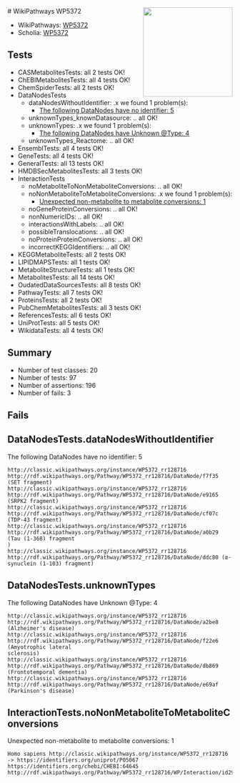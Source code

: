 <img style="float: right; width: 200px" src="https://upload.wikimedia.org/wikipedia/commons/thumb/8/83/Wplogo_with_text_500.png/640px-Wplogo_with_text_500.png" />
# WikiPathways WP5372

* WikiPathways: [WP5372](https://wikipathways.org/pathways/WP5372)
* Scholia: [WP5372](https://scholia.toolforge.org/wikipathways/WP5372)
## Tests
* CASMetabolitesTests: all 2 tests OK!
* ChEBIMetabolitesTests: all 4 tests OK!
* ChemSpiderTests: all 2 tests OK!
* DataNodesTests
    * dataNodesWithoutIdentifier: .x we found 1 problem(s):
        * [The following DataNodes have no identifier: 5](#d2d32fa4)
    * unknownTypes_knownDatasource: .. all OK!
    * unknownTypes: .x we found 1 problem(s):
        * [The following DataNodes have Unknown @Type: 4](#839973e2)
    * unknownTypes_Reactome: .. all OK!
* EnsemblTests: all 4 tests OK!
* GeneTests: all 4 tests OK!
* GeneralTests: all 13 tests OK!
* HMDBSecMetabolitesTests: all 3 tests OK!
* InteractionTests
    * noMetaboliteToNonMetaboliteConversions: .. all OK!
    * noNonMetaboliteToMetaboliteConversions: .x we found 1 problem(s):
        * [Unexpected non-metabolite to metabolite conversions: 1](#4b4cfabf)
    * noGeneProteinConversions: .. all OK!
    * nonNumericIDs: .. all OK!
    * interactionsWithLabels: .. all OK!
    * possibleTranslocations: .. all OK!
    * noProteinProteinConversions: .. all OK!
    * incorrectKEGGIdentifiers: .. all OK!
* KEGGMetaboliteTests: all 2 tests OK!
* LIPIDMAPSTests: all 1 tests OK!
* MetaboliteStructureTests: all 1 tests OK!
* MetabolitesTests: all 14 tests OK!
* OudatedDataSourcesTests: all 8 tests OK!
* PathwayTests: all 7 tests OK!
* ProteinsTests: all 2 tests OK!
* PubChemMetabolitesTests: all 3 tests OK!
* ReferencesTests: all 6 tests OK!
* UniProtTests: all 5 tests OK!
* WikidataTests: all 4 tests OK!


## Summary

* Number of test classes: 20
* Number of tests: 97
* Number of assertions: 196
* Number of fails: 3

## Fails

<a name="d2d32fa4" />

## DataNodesTests.dataNodesWithoutIdentifier

The following DataNodes have no identifier: 5
```
http://classic.wikipathways.org/instance/WP5372_rr128716 http://rdf.wikipathways.org/Pathway/WP5372_rr128716/DataNode/f7f35 (SET fragment)
http://classic.wikipathways.org/instance/WP5372_rr128716 http://rdf.wikipathways.org/Pathway/WP5372_rr128716/DataNode/e9165 (SRPK2 fragment)
http://classic.wikipathways.org/instance/WP5372_rr128716 http://rdf.wikipathways.org/Pathway/WP5372_rr128716/DataNode/cf07c (TDP-43 fragment)
http://classic.wikipathways.org/instance/WP5372_rr128716 http://rdf.wikipathways.org/Pathway/WP5372_rr128716/DataNode/a0b29 (Tau (1-368) fragment
)
http://classic.wikipathways.org/instance/WP5372_rr128716 http://rdf.wikipathways.org/Pathway/WP5372_rr128716/DataNode/ddc80 (α-synuclein (1-103) fragment)
```

<a name="839973e2" />

## DataNodesTests.unknownTypes

The following DataNodes have Unknown @Type: 4
```
http://classic.wikipathways.org/instance/WP5372_rr128716 http://rdf.wikipathways.org/Pathway/WP5372_rr128716/DataNode/a2be8 (Alzheimer's disease)
http://classic.wikipathways.org/instance/WP5372_rr128716 http://rdf.wikipathways.org/Pathway/WP5372_rr128716/DataNode/f22e6 (Amyotrophic lateral 
sclerosis)
http://classic.wikipathways.org/instance/WP5372_rr128716 http://rdf.wikipathways.org/Pathway/WP5372_rr128716/DataNode/db869 (Frontotemporal dementia)
http://classic.wikipathways.org/instance/WP5372_rr128716 http://rdf.wikipathways.org/Pathway/WP5372_rr128716/DataNode/e69af (Parkinson's disease)
```

<a name="4b4cfabf" />

## InteractionTests.noNonMetaboliteToMetaboliteConversions

Unexpected non-metabolite to metabolite conversions: 1
```
Homo sapiens http://classic.wikipathways.org/instance/WP5372_rr128716 -> https://identifiers.org/uniprot/P05067 https://identifiers.org/chebi/CHEBI:64645 http://rdf.wikipathways.org/Pathway/WP5372_rr128716/WP/Interaction/id2960d61b
```

